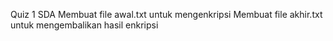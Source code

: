 Quiz 1 SDA 
Membuat file awal.txt untuk mengenkripsi
Membuat file akhir.txt untuk mengembalikan hasil enkripsi 
